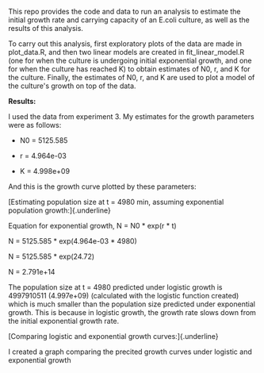 This repo provides the code and data to run an analysis to estimate the initial growth rate and carrying capacity of an E.coli culture, as well as the results of this analysis.

To carry out this analysis, first exploratory plots of the data are made in plot_data.R, and then two linear models are created in fit_linear_model.R (one for when the culture is undergoing initial exponential growth, and one for when the culture has reached K) to obtain estimates of N0, r, and K for the culture. Finally, the estimates of N0, r, and K are used to plot a model of the culture's growth on top of the data.

**Results:**

I used the data from experiment 3. My estimates for the growth parameters were as follows:

-   N0 = 5125.585

-   r = 4.964e-03

-   K = 4.998e+09

And this is the growth curve plotted by these parameters:


[Estimating population size at t = 4980 min, assuming exponential population growth:]{.underline}

Equation for exponential growth, N = N0 \* exp(r \* t)

N = 5125.585 \* exp(4.964e-03 \* 4980)

N = 5125.585 \* exp(24.72)

N = 2.791e+14

The population size at t = 4980 predicted under logistic growth is 4997910511 (4.997e+09) (calculated with the logistic function created) which is much smaller than the population size predicted under exponential growth. This is because in logistic growth, the growth rate slows down from the initial exponential growth rate.

[Comparing logistic and exponential growth curves:]{.underline}

I created a graph comparing the precited growth curves under logistic and exponential growth
